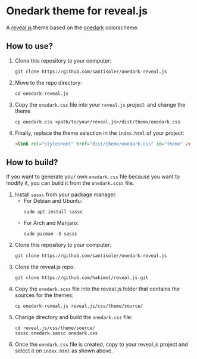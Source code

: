 # Onedark theme for reveal.js

A [reveal.js](https://revealjs.com) theme based on the
[onedark](https://github.com/joshdick/onedark.vim) colorscheme.


## How to use?

1. Clone this repository to your computer:
    ```
    git clone https://github.com/santisoler/onedark-reveal.js
    ```
1. Move to the repo directory:
    ```
    cd onedark-reveal.js
    ```
1. Copy the `onedark.css` file into your `reveal.js` project: and change the theme
    ```
    cp onedark.css <path/to/your/reveal.js>/dist/theme/onedark.css
    ```
1. Finally, replace the theme selection in the `index.html` of your project:
    ```html
    <link rel="stylesheet" href="dist/theme/onedark.css" id="theme" />

    ```

## How to build?

If you want to generate your own `onedark.css` file because you want to modify
it, you can build it from the `onedark.scss` file.

1. Install `sassc` from your package manager.
    * For Debian and Ubuntu:
        ```
        sudo apt install sassc
        ```
    * For Arch and Manjaro:
        ```
        sudo pacman -S sassc
        ```
1. Clone this repository to your computer:
    ```
    git clone https://github.com/santisoler/onedark-reveal.js
    ```
1. Clone the reveal.js repo:
    ```
    git clone https://github.com/hakimel/reveal.js.git
    ```
1. Copy the `onedark.scss` file into the reveal.js folder that contains the
   sources for the themes:
    ```
    cp onedark-reveal.js reveal.js/css/theme/source/
    ```
1. Change directory and build the `onedark.css` file:
    ```
    cd reveal.js/css/theme/source/
    sassc onedark.sassc onedark.css
    ```
1. Once the `onedark.css` file is created, copy to your reveal.js project and
   select it on `index.html` as shown above.
